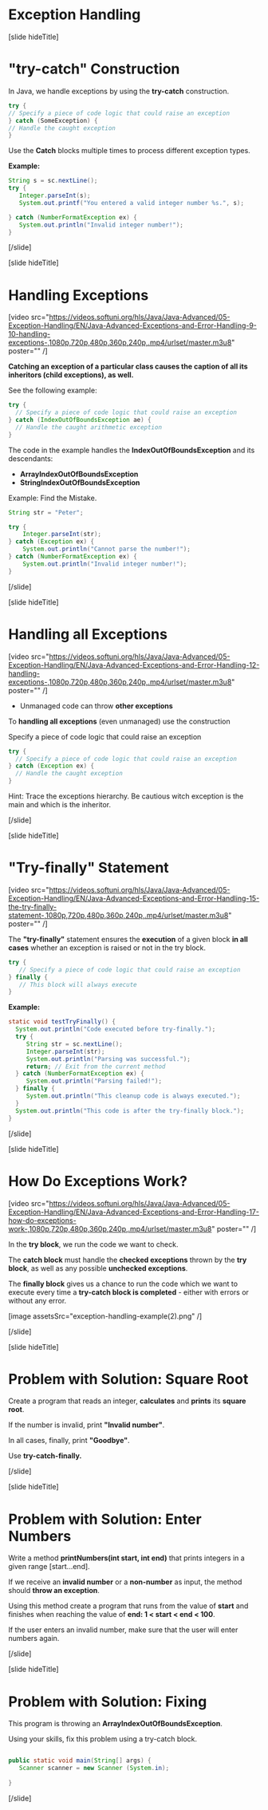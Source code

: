 # Exception Handling

[slide hideTitle]

# "try-catch" Construction

In Java, we handle exceptions by using the **try-catch** construction.

```java 
try {
// Specify a piece of code logic that could raise an exception 
} catch (SomeException) {
// Handle the caught exception
}
```
Use the **Catch** blocks multiple times to process different exception types.

**Example:**

```java 
String s = sc.nextLine();
try {
   Integer.parseInt(s);
   System.out.printf("You entered a valid integer number %s.", s);

} catch (NumberFormatException ex) {
   System.out.println("Invalid integer number!");
}
```

[/slide]

[slide hideTitle]

# Handling Exceptions

[video src="https://videos.softuni.org/hls/Java/Java-Advanced/05-Exception-Handling/EN/Java-Advanced-Exceptions-and-Error-Handling-9-10-handling-exceptions-,1080p,720p,480p,360p,240p,.mp4/urlset/master.m3u8" poster="" /]

**Catching an exception of a particular class causes the caption of all its inheritors (child exceptions), as well.**

See the following example:

```java 
try {
  // Specify a piece of code logic that could raise an exception 
} catch (IndexOutOfBoundsException ae) {
  // Handle the caught arithmetic exception
}
```
The code in the example handles the **IndexOutOfBoundsException** and its descendants: 
- **ArrayIndexOutOfBoundsException**
- **StringIndexOutOfBoundsException**

Example: Find the Mistake.

```java live
String str = "Peter";

try {
    Integer.parseInt(str);
} catch (Exception ex) {
    System.out.println("Cannot parse the number!");
} catch (NumberFormatException ex) {
    System.out.println("Invalid integer number!");
}
```

[/slide]

[slide hideTitle]

# Handling all Exceptions

[video src="https://videos.softuni.org/hls/Java/Java-Advanced/05-Exception-Handling/EN/Java-Advanced-Exceptions-and-Error-Handling-12-handling-exceptions-,1080p,720p,480p,360p,240p,.mp4/urlset/master.m3u8" poster="" /]

- Unmanaged code can throw **other exceptions**

To **handling all exceptions** (even unmanaged) use the construction

Specify a piece of code logic that could raise an exception 

```java
try {
  // Specify a piece of code logic that could raise an exception 
} catch (Exception ex) {
  // Handle the caught exception
}
``` 

Hint: Trace the exceptions hierarchy. Be cautious witch exception is the main and which is the inheritor.

[/slide]

[slide hideTitle]

# "Try-finally" Statement

[video src="https://videos.softuni.org/hls/Java/Java-Advanced/05-Exception-Handling/EN/Java-Advanced-Exceptions-and-Error-Handling-15-the-try-finally-statement-,1080p,720p,480p,360p,240p,.mp4/urlset/master.m3u8" poster="" /]

The **"try-finally"** statement ensures the **execution** of a given block **in all cases** whether an exception is raised or not in the try block.


```java 
try {
   // Specify a piece of code logic that could raise an exception 
} finally {
   // This block will always execute
}
```

**Example:**

```java 
static void testTryFinally() {
  System.out.println("Code executed before try-finally.");
  try {
     String str = sc.nextLine();
     Integer.parseInt(str);
     System.out.println("Parsing was successful.");
     return; // Exit from the current method
  } catch (NumberFormatException ex) {
     System.out.println("Parsing failed!");
  } finally {
     System.out.println("This cleanup code is always executed.");
  }
  System.out.println("This code is after the try-finally block.");
}
```

[/slide]

[slide hideTitle]

# How Do Exceptions Work?

[video src="https://videos.softuni.org/hls/Java/Java-Advanced/05-Exception-Handling/EN/Java-Advanced-Exceptions-and-Error-Handling-17-how-do-exceptions-work-,1080p,720p,480p,360p,240p,.mp4/urlset/master.m3u8" poster="" /]

In the **try block**, we run the code we want to check.

The **catch block** must handle the **checked exceptions** thrown by the **try block**, as well as any possible **unchecked exceptions**.

The **finally block** gives us a chance to run the code which we want to execute every time a **try-catch block is completed** - either with errors or without any error.

[image assetsSrc="exception-handling-example(2).png" /]

[/slide]

[slide hideTitle]

# Problem with Solution: Square Root

Create a program that reads an integer, **calculates** and **prints** its **square root**.

If the number is invalid, print **"Invalid number"**. 

In all cases, finally, print **"Goodbye"**. 

Use **try-catch-finally.**

[/slide]


[slide hideTitle]

# Problem with Solution: Enter Numbers

Write a method **printNumbers(int start, int end)** that prints integers in a given range \[start...end\]. 

If we receive an **invalid number** or a **non-number** as input, the method should **throw an exception**. 

Using this method create a program that runs from the value of **start** and finishes when reaching the value of **end: 1 < start < end < 100**. 

If the user enters an invalid number, make sure that the user will enter numbers again.

[/slide]


[slide hideTitle]

# Problem with Solution: Fixing

This program is throwing an **ArrayIndexOutOfBoundsException**. 

Using your skills, fix this problem using a try-catch block.

```java

public static void main(String[] args) {
   Scanner scanner = new Scanner (System.in);
   
}

```

[/slide]
